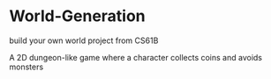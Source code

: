 # World-Generation
build your own world project from CS61B

A 2D dungeon-like game where a character collects coins and avoids monsters
